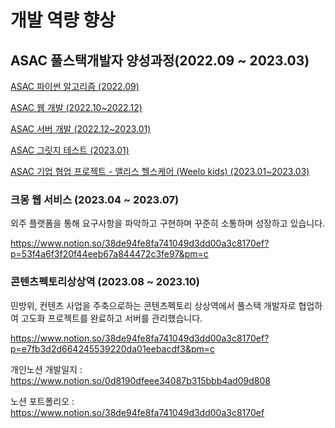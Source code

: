 # 개발 역량 향상

## ASAC 풀스택개발자 양성과정(2022.09 ~ 2023.03)

[ASAC 파이썬 알고리즘 (2022.09)](https://www.notion.so/ASAC-2022-09-c8c401ada39c4125b8432029e930b1d4)

[ASAC 웹 개발 (2022.10~2022.12)](https://www.notion.so/ASAC-2022-10-2022-12-8a1708bdbb2e485bb70c7b0a0c907df1)

[ASAC 서버 개발 (2022.12~2023.01)](https://www.notion.so/ASAC-2022-12-2023-01-267c77c919224b66b025c49a5a54377c)

[ASAC 그릿지 테스트 (2023.01)](https://www.notion.so/ASAC-2023-01-e2733ba0828a4f3592dc23374fa16139)

[ASAC 기업 협업 프로젝트 - 앨리스 헬스케어 (Weelo kids) (2023.01~2023.03)](https://www.notion.so/ASAC-Weelo-kids-2023-01-2023-03-bdeb7e84be514cc7bf5a26cdf4c56763)

### 크몽 웹 서비스     (2023.04 ~ 2023.07)   
외주 플랫폼을 통해 요구사항을 파악하고 구현하며 꾸준히 소통하며 성장하고 있습니다.

https://www.notion.so/38de94fe8fa741049d3dd00a3c8170ef?p=53f4a6f3f20f44eeb67a844472c3fe97&pm=c
### 콘텐츠펙토리상상역 (2023.08 ~ 2023.10)   
민방위, 컨텐츠 사업을 주축으로하는 콘텐츠펙토리 상상역에서 풀스택 개발자로 협업하여 고도화 프로젝트를 완료하고 서버를 관리했습니다.

https://www.notion.so/38de94fe8fa741049d3dd00a3c8170ef?p=e7fb3d2d664245539220da01eebacdf3&pm=c




개인노션 개발일지 :  https://www.notion.so/0d8190dfeee34087b315bbb4ad09d808

노션 포트폴리오   :  https://www.notion.so/38de94fe8fa741049d3dd00a3c8170ef

